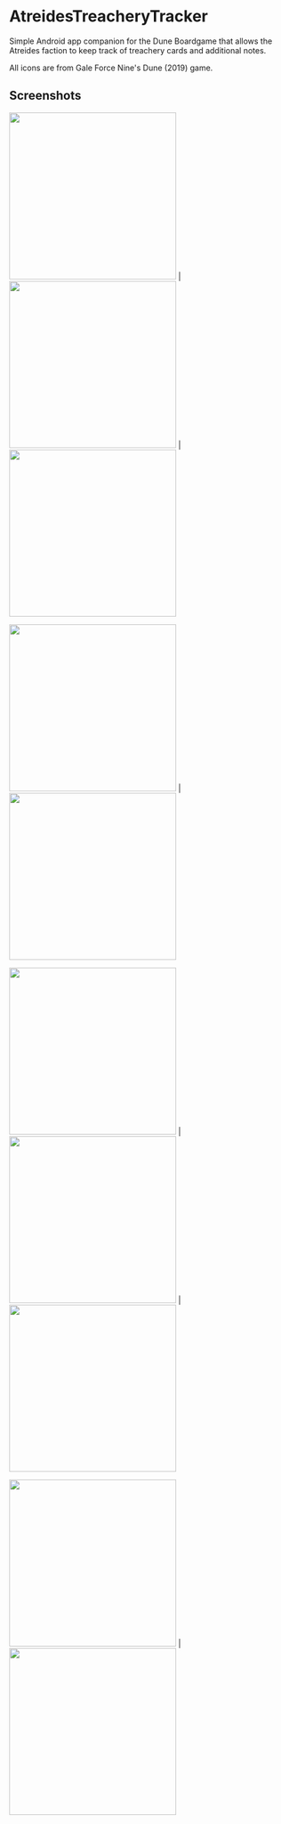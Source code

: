 # AtreidesTreacheryTracker

Simple Android app companion for the Dune Boardgame that allows the Atreides faction to keep track of treachery cards and additional notes.

All icons are from  Gale Force Nine's Dune (2019) game.

## Screenshots
<img src="/screenshots/dark_main_start.png" width="300">  |  <img src="/screenshots/dark_players.png" width="300"> | <img src="/screenshots/dark_add_player.png" width="300">

<img src="/screenshots/dark_player.png" width="300"> | <img src="/screenshots/dark_add_card.png" width="300">

<img src="/screenshots/light_main_start.png" width="300">  |  <img src="/screenshots/light_players.png" width="300"> | <img src="/screenshots/light_add_player.png" width="300">

<img src="/screenshots/light_player.png" width="300"> | <img src="/screenshots/light_add_card.png" width="300">




